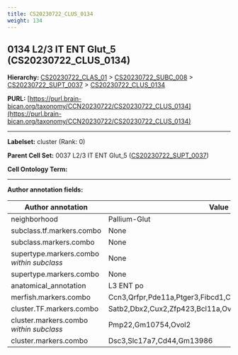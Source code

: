 ```yaml
---
title: CS20230722_CLUS_0134
weight: 134
---
```

## 0134 L2/3 IT ENT Glut_5 (CS20230722_CLUS_0134)
<b>Hierarchy: </b>
[CS20230722_CLAS_01](../CS20230722_CLAS_01) >
[CS20230722_SUBC_008](../CS20230722_SUBC_008) >
[CS20230722_SUPT_0037](../CS20230722_SUPT_0037) >
[CS20230722_CLUS_0134](../CS20230722_CLUS_0134)

**PURL:** [https://purl.brain-bican.org/taxonomy/CCN20230722/CS20230722_CLUS_0134](https://purl.brain-bican.org/taxonomy/CCN20230722/CS20230722_CLUS_0134)

---


**Labelset:** cluster (Rank: 0)

**Parent Cell Set:** 0037 L2/3 IT ENT Glut_5 ([CS20230722_SUPT_0037](../CS20230722_SUPT_0037))



**Cell Ontology Term:** 

[MARKER GENES.]: #


---

[TRANSFERRED ANNOTATIONS.]: #


[AUTHOR ANNOTATION FIELDS.]: #


**Author annotation fields:**

| Author annotation | Value |
|-------------------|-------|
|neighborhood|Pallium-Glut|
|subclass.tf.markers.combo|None|
|subclass.markers.combo|None|
|supertype.markers.combo _within subclass_|None|
|supertype.markers.combo|None|
|anatomical_annotation|L3 ENT po|
|merfish.markers.combo|Ccn3,Qrfpr,Pde11a,Ptger3,Fibcd1,Chst9,Ntng1,Trhr,Ccdc3,Tacr3|
|cluster.TF.markers.combo|Satb2,Dbx2,Cux2,Zfp423,Bcl11a,Ovol2|
|cluster.markers.combo _within subclass_|Pmp22,Gm10754,Ovol2|
|cluster.markers.combo|Dsc3,Slc17a7,Cd44,Gm13986|
